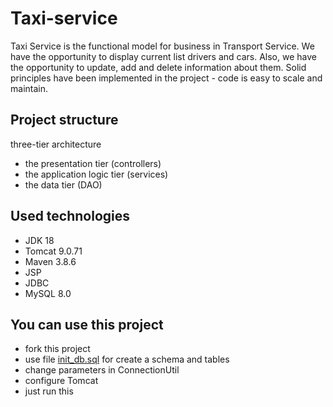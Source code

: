 ﻿# Taxi-service

Taxi Service is the functional model for business in Transport Service. We have the opportunity to display current 
list drivers and cars. Also, we have the opportunity to update, add and delete information about them. 
Solid principles have been implemented in the project - code is easy to scale and maintain. 

## Project structure
three-tier architecture
+ the presentation tier (controllers)
+ the application logic tier (services)
+ the data tier (DAO)

## Used technologies
+ JDK 18
+ Tomcat 9.0.71
+ Maven 3.8.6
+ JSP
+ JDBC
+ MySQL 8.0

## You can use this project
+ fork this project
+ use file [init_db.sql](src/main/resources/resources/init_db.sql) for create a schema and tables
+ change parameters in ConnectionUtil
+ configure Tomcat
+ just run this 
